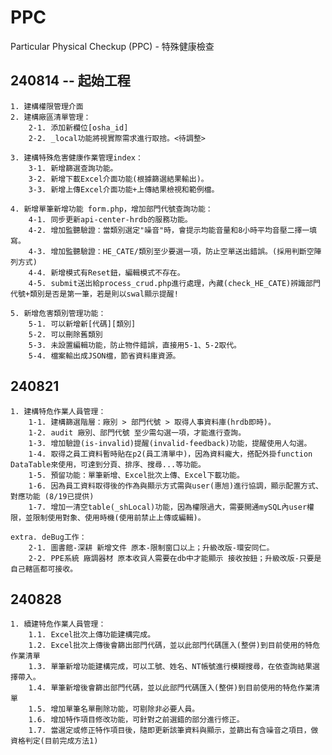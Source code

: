 # PPC
Particular Physical Checkup (PPC) - 特殊健康檢查

## 240814 -- 起始工程
    1. 建構權限管理介面
    2. 建構廠區清單管理：
        2-1. 添加新欄位[osha_id]
        2-2. _local功能將視實際需求進行取捨。<待調整>

    3. 建構特殊危害健康作業管理index：
        3-1. 新增篩選查詢功能。
        3-2. 新增下載Excel介面功能(根據篩選結果輸出)。
        3-3. 新增上傳Excel介面功能+上傳結果檢視和範例檔。

    4. 新增單筆新增功能 form.php，增加部門代號查詢功能：
        4-1. 同步更新api-center-hrdb的服務功能。
        4-2. 增加監聽驗證：當類別選定"噪音"時，會提示均能音量和8小時平均音壓二擇一填寫。
        4-3. 增加監聽驗證：HE_CATE/類別至少要選一項，防止空單送出錯誤。(採用判斷空陣列方式)
        4-4. 新增模式有Reset鈕，編輯模式不存在。
        4-5. submit送出給process_crud.php進行處理，內藏(check_HE_CATE)辨識部門代號+類別是否是第一筆，若是則以swal顯示提醒!

    5. 新增危害類別管理功能：
        5-1. 可以新增新[代碼][類別]
        5-2. 可以刪除舊類別
        5-3. 未設置編輯功能，防止物件錯誤，直接用5-1、5-2取代。
        5-4. 檔案輸出成JSON檔，節省資料庫資源。

## 240821
    1. 建構特危作業人員管理：
        1-1. 建構篩選階層：廠別 > 部門代號 > 取得人事資料庫(hrdb即時)。
        1-2. audit 廠別、部門代號 至少需勾選一項，才能進行查詢。
        1-3. 增加驗證(is-invalid)提醒(invalid-feedback)功能，提醒使用人勾選。
        1-4. 取得之員工資料暫時貼在p2(員工清單中)，因為資料龐大，搭配外掛function DataTable來使用，可達到分頁、排序、搜尋...等功能。
        1-5. 預留功能：單筆新增、Excel批次上傳、Excel下載功能。
        1-6. 因為員工資料取得後的作為與顯示方式需與user(惠旭)進行協調，顯示配置方式、對應功能 (8/19已提供)
        1-7. 增加一清空table(_shLocal)功能，因為權限過大，需要開通mySQL內user權限，並限制使用對象、使用時機(使用前禁止上傳或編輯)。

    extra. deBug工作：
        2-1. 圖書館-深耕 新增文件 原本-限制窗口以上；升級改版-環安同仁。
        2-2. PPE系統 廠調器材 原本收貨人需要在db中才能顯示 接收按鈕；升級改版-只要是自己轄區都可接收。

## 240828
    1. 續建特危作業人員管理：
        1.1. Excel批次上傳功能建構完成。
        1.2. Excel批次上傳後會篩出部門代碼，並以此部門代碼匯入(整併)到目前使用的特危作業清單 
        1.3. 單筆新增功能建構完成，可以工號、姓名、NT帳號進行模糊搜尋，在依查詢結果選擇帶入。
        1.4. 單筆新增後會篩出部門代碼，並以此部門代碼匯入(整併)到目前使用的特危作業清單 
        1.5. 增加單筆名單刪除功能，可剔除非必要人員。
        1.6. 增加特作項目修改功能，可針對之前選錯的部分進行修正。
        1.7. 當選定或修正特作項目後，隨即更新該筆資料與顯示，並篩出有含噪音之項目，做資格判定(目前完成方法1)